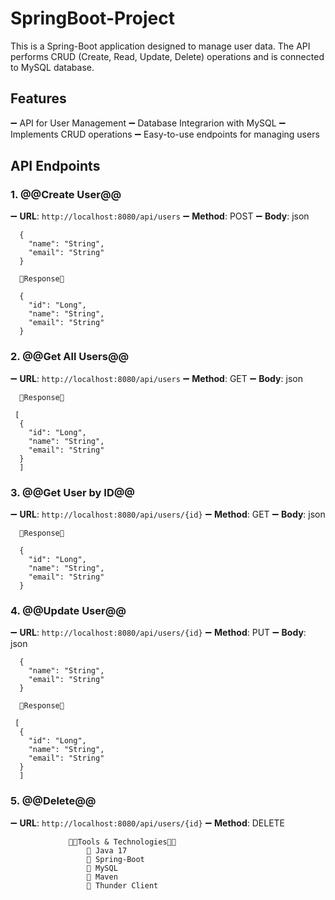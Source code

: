 # SpringBoot-Project
This is a Spring-Boot application designed to manage user data. The API performs CRUD (Create, Read, Update, Delete) operations and is connected to MySQL database.

## Features
➖ API for User Management
➖ Database Integrarion with MySQL
➖ Implements CRUD operations
➖ Easy-to-use endpoints for managing users

## API Endpoints

### 1. @@Create User@@
➖ **URL**: `http://localhost:8080/api/users`
➖ **Method**: POST
➖ **Body**: json

      {
        "name": "String",
        "email": "String"
      }

      🔷Response🔷

      {
        "id": "Long",
        "name": "String",
        "email": "String"
      }

### 2. @@Get All Users@@
➖ **URL**: `http://localhost:8080/api/users`
➖ **Method**: GET
➖ **Body**: json

      🔷Response🔷

     [    
      {
        "id": "Long",
        "name": "String",
        "email": "String"
      }
      ]


### 3. @@Get User by ID@@
➖ **URL**: `http://localhost:8080/api/users/{id}`
➖ **Method**: GET
➖ **Body**: json

      🔷Response🔷

      {
        "id": "Long",
        "name": "String",
        "email": "String"
      }

### 4. @@Update User@@
➖ **URL**: `http://localhost:8080/api/users/{id}`
➖ **Method**: PUT
➖ **Body**: json

      {
        "name": "String",
        "email": "String"
      }

      🔷Response🔷

     [    
      {
        "id": "Long",
        "name": "String",
        "email": "String"
      }
      ]

### 5. @@Delete@@
➖ **URL**: `http://localhost:8080/api/users/{id}`
➖ **Method**: DELETE


                 💠💎Tools & Technologies💠💎
                     🎈 Java 17
                     🎈 Spring-Boot
                     🎈 MySQL
                     🎈 Maven 
                     🎈 Thunder Client
